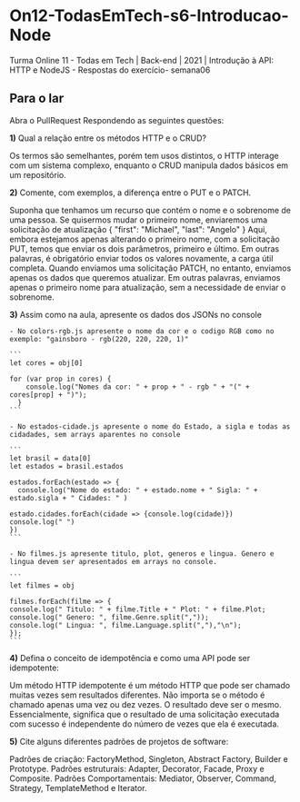 # On12-TodasEmTech-s6-Introducao-Node
Turma Online 11 - Todas em Tech | Back-end | 2021 | Introdução à API:
HTTP e NodeJS - Respostas do exercício- semana06
## Para o lar
Abra o PullRequest Respondendo as seguintes questões:

**1)** Qual a relação entre os métodos HTTP e o CRUD?

Os termos são semelhantes, porém tem usos distintos, o HTTP interage com um sistema complexo, 
enquanto o CRUD manipula dados básicos em um repositório.

**2)** Comente, com exemplos, a diferença entre o PUT e o PATCH.

Suponha que tenhamos um recurso que contém o nome e o sobrenome de uma pessoa.
Se quisermos mudar o primeiro nome, enviaremos uma solicitação de atualização
{ "first": "Michael", "last": "Angelo" }
Aqui, embora estejamos apenas alterando o primeiro nome, com a solicitação PUT, 
temos que enviar os dois parâmetros, primeiro e último.
Em outras palavras, é obrigatório enviar todos os valores novamente, a carga útil completa.
Quando enviamos uma solicitação PATCH, no entanto, enviamos apenas os dados que queremos atualizar. 
Em outras palavras, enviamos apenas o primeiro nome para atualização, sem a necessidade de enviar o sobrenome.

**3)** Assim como na aula, apresente os dados dos JSONs no console 

    - No colors-rgb.js apresente o nome da cor e o codigo RGB como no exemplo: "gainsboro - rgb(220, 220, 220, 1)"

    ```
    let cores = obj[0]

    for (var prop in cores) {
        console.log("Nomes da cor: " + prop + " - rgb " + "(" + cores[prop] + ")");
      }
    ```

    - No estados-cidade.js apresente o nome do Estado, a sigla e todas as cidadades, sem arrays aparentes no console

    ```
    let brasil = data[0]
    let estados = brasil.estados

    estados.forEach(estado => {
      console.log("Nome do estado: " + estado.nome + " Sigla: " +  estado.sigla + " Cidades: " )
  
    estado.cidades.forEach(cidade => {console.log(cidade)})
    console.log(" ")
    })
    ```

    - No filmes.js apresente titulo, plot, generos e lingua. Genero e lingua devem ser apresentados em arrays no console.

    ```
    let filmes = obj

    filmes.forEach(filme => {
    console.log(" Titulo: " + filme.Title + " Plot: " + filme.Plot;
    console.log(" Genero: ", filme.Genre.split(","));
    console.log(" Lingua: ", filme.Language.split(","),"\n");
    });
    ```

**4)** Defina o conceito de idempotência e como uma API pode ser idempotente:

Um método HTTP idempotente é um método HTTP que pode ser chamado muitas vezes sem resultados diferentes. 
Não importa se o método é chamado apenas uma vez ou dez vezes. O resultado deve ser o mesmo. 
Essencialmente, significa que o resultado de uma solicitação executada com sucesso é 
independente do número de vezes que ela é executada. 

**5)** Cite alguns diferentes padrões de projetos de software:

Padrões de criação: FactoryMethod, Singleton, Abstract Factory, Builder e Prototype.
Padrões estruturais: Adapter, Decorator, Facade, Proxy e Composite.
Padrões Comportamentais: Mediator, Observer, Command, Strategy, TemplateMethod e Iterator.
